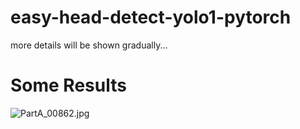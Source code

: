 # easy-head-detect-yolo1-pytorch
more details will be shown gradually...

# Some Results
![PartA_00862.jpg](https://s2.loli.net/2022/05/16/lgJuknNPLI7j2eM.jpg)
